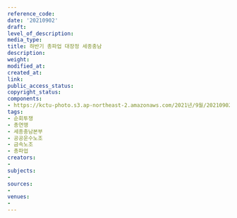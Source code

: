 ```yaml
---
reference_code: 
date: '20210902'
draft: 
level_of_description: 
media_type: 
title: 하반기 총파업 대장정 세종충남
description: 
weight: 
modified_at: 
created_at: 
link: 
public_access_status: 
copyright_status: 
components:
- https://kctu-photo.s3.ap-northeast-2.amazonaws.com/2021년/9월/20210902-하반기+총파업+대장정+세종충남_순회투쟁_총연맹_세종충남본부_공공운수노조_금속노조_총파업/404022_61087_2329.jpg
tags:
- 순회투쟁
- 총연맹
- 세종충남본부
- 공공운수노조
- 금속노조
- 총파업
creators:
- 
subjects:
- 
sources:
- 
venues:
- 
---
```

